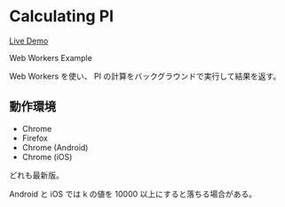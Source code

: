 Calculating PI
==============

[Live Demo](http://dev.ww24.jp/javascript/PI/)

Web Workers Example

Web Workers を使い、 PI の計算をバックグラウンドで実行して結果を返す。

動作環境
-------
* Chrome
* Firefox
* Chrome (Android)
* Chrome (iOS)

どれも最新版。

Android と iOS では k の値を 10000 以上にすると落ちる場合がある。
